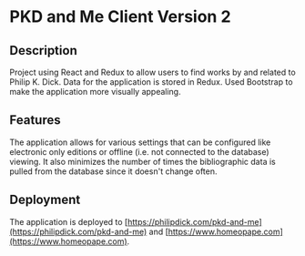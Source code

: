 # PKD and Me Client Version 2

## Description

Project using React and Redux to allow users to find works by and related to Philip K. Dick. Data for the application is stored in Redux. Used Bootstrap to make the application more visually appealing.

## Features

The application allows for various settings that can be configured like electronic only editions or offline (i.e. not connected to the database) viewing. It also minimizes the number of times the bibliographic data is pulled from the database since it doesn't change often.

## Deployment 

The application is deployed to [https://philipdick.com/pkd-and-me](https://philipdick.com/pkd-and-me) and [https://www.homeopape.com](https://www.homeopape.com).

